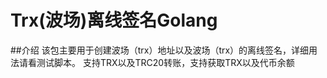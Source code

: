 # Trx(波场)离线签名Golang

##介绍
	该包主要用于创建波场（trx）地址以及波场（trx）的离线签名，详细用法请看测试脚本。
	支持TRX以及TRC20转账，支持获取TRX以及代币余额
